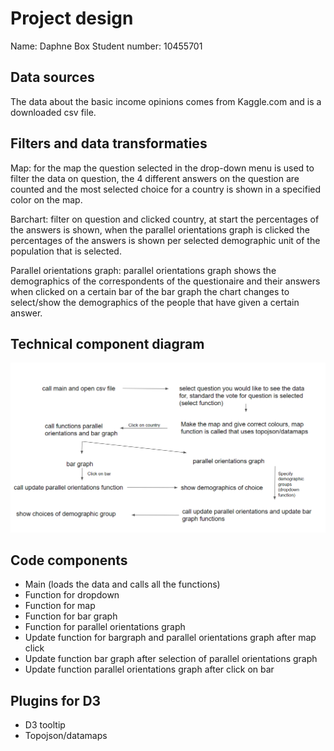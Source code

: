 # Project design
Name: Daphne Box
Student number: 10455701

## Data sources
The data about the basic income opinions comes from Kaggle.com and is a downloaded csv file.

## Filters and data transformaties
Map: for the map the question selected in the drop-down menu is used to filter the data on question, the 4 different answers on the question are counted and the most selected choice for a country is shown in a specified color on the map.

Barchart: filter on question and clicked country, at start the percentages of the answers is shown, when the parallel orientations graph is clicked the percentages of the answers is shown per selected demographic unit of the population that is selected.   

Parallel orientations graph: parallel orientations graph shows the demographics of the correspondents of the questionaire and their answers when clicked on a certain bar of the bar graph the chart changes to select/show the demographics of the people that have given a certain answer.

## Technical component diagram
![](doc/design_image.png)

## Code components
* Main (loads the data and calls all the functions)
* Function for dropdown
* Function for map
* Function for bar graph
* Function for parallel orientations graph
* Update function for bargraph and parallel orientations graph after map click
* Update function bar graph after selection of parallel orientations graph
* Update function parallel orientations graph after click on bar

## Plugins for D3
* D3 tooltip
* Topojson/datamaps
